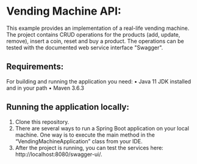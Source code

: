 # Vending Machine API:
This example provides an implementation of a
real-life vending machine. The project contains
CRUD operations for the products (add, update,
remove), insert a coin, reset and buy a product.
The operations can be tested with the
documented web service interface "Swagger".

## Requirements:
For building and running the application you need:
• Java 11 JDK installed and in your path
• Maven 3.6.3

## Running the application locally:
1. Clone this repository.
2. There are several ways to run a Spring Boot
application on your local machine. One way is to
execute the main method in the “VendingMachineApplication” class from your
IDE.
3. After the project is running, you can test the
services here: http://localhost:8080/swagger-ui/.
